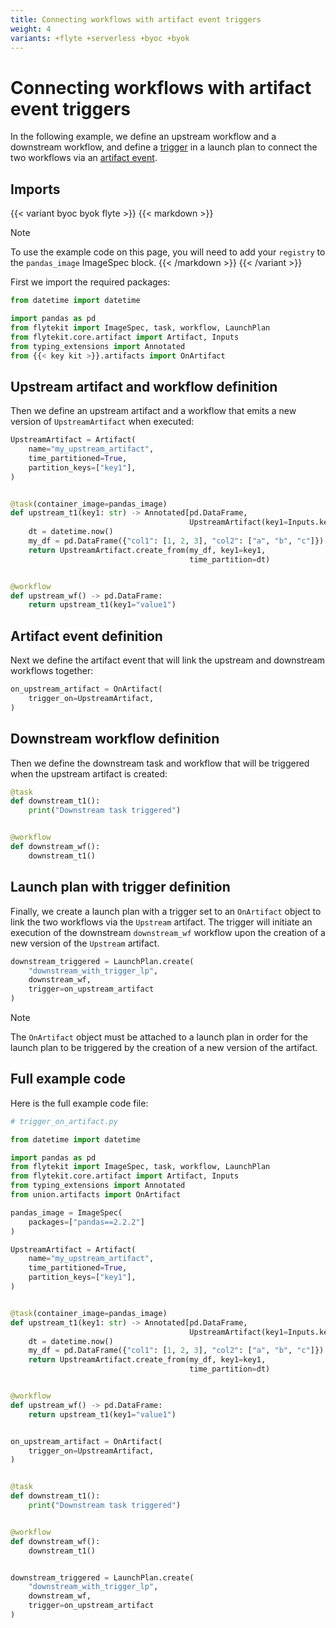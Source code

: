 ```yaml
---
title: Connecting workflows with artifact event triggers
weight: 4
variants: +flyte +serverless +byoc +byok
---
```


# Connecting workflows with artifact event triggers

In the following example, we define an upstream workflow and a downstream workflow, and define a [trigger](../launch-plans/reactive-workflows/) in a launch plan to connect the two workflows via an [artifact event](../launch-plans/reactive-workflows#artifact-events).


## Imports

{{< variant byoc byok flyte >}}
{{< markdown >}}
> [!NOTE]
> To use the example code on this page, you will need to add your `registry` to the `pandas_image` ImageSpec block.
{{< /markdown >}}
{{< /variant >}}

First we import the required packages:

```python
from datetime import datetime

import pandas as pd
from flytekit import ImageSpec, task, workflow, LaunchPlan
from flytekit.core.artifact import Artifact, Inputs
from typing_extensions import Annotated
from {{< key kit >}}.artifacts import OnArtifact
```


## Upstream artifact and workflow definition

Then we define an upstream artifact and a workflow that emits a new version of `UpstreamArtifact` when executed:

```python
UpstreamArtifact = Artifact(
    name="my_upstream_artifact",
    time_partitioned=True,
    partition_keys=["key1"],
)


@task(container_image=pandas_image)
def upstream_t1(key1: str) -> Annotated[pd.DataFrame,
                                        UpstreamArtifact(key1=Inputs.key1)]:
    dt = datetime.now()
    my_df = pd.DataFrame({"col1": [1, 2, 3], "col2": ["a", "b", "c"]})
    return UpstreamArtifact.create_from(my_df, key1=key1,
                                        time_partition=dt)


@workflow
def upstream_wf() -> pd.DataFrame:
    return upstream_t1(key1="value1")
```


## Artifact event definition

Next we define the artifact event that will link the upstream and downstream workflows together:

```python
on_upstream_artifact = OnArtifact(
    trigger_on=UpstreamArtifact,
)
```

## Downstream workflow definition

Then we define the downstream task and workflow that will be triggered when the upstream artifact is created:

```python
@task
def downstream_t1():
    print("Downstream task triggered")


@workflow
def downstream_wf():
    downstream_t1()
```

## Launch plan with trigger definition

Finally, we create a launch plan with a trigger set to an `OnArtifact` object to link the two workflows via the `Upstream` artifact. The trigger will initiate an execution of the downstream `downstream_wf` workflow upon the creation of a new version of the `Upstream` artifact.

```python
downstream_triggered = LaunchPlan.create(
    "downstream_with_trigger_lp",
    downstream_wf,
    trigger=on_upstream_artifact
)
```

> [!NOTE]
> The `OnArtifact` object must be attached to a launch plan in order for the launch plan to be triggered by the creation of a new version of the artifact.

## Full example code

Here is the full example code file:

```python
# trigger_on_artifact.py

from datetime import datetime

import pandas as pd
from flytekit import ImageSpec, task, workflow, LaunchPlan
from flytekit.core.artifact import Artifact, Inputs
from typing_extensions import Annotated
from union.artifacts import OnArtifact

pandas_image = ImageSpec(
    packages=["pandas==2.2.2"]
)

UpstreamArtifact = Artifact(
    name="my_upstream_artifact",
    time_partitioned=True,
    partition_keys=["key1"],
)


@task(container_image=pandas_image)
def upstream_t1(key1: str) -> Annotated[pd.DataFrame,
                                        UpstreamArtifact(key1=Inputs.key1)]:
    dt = datetime.now()
    my_df = pd.DataFrame({"col1": [1, 2, 3], "col2": ["a", "b", "c"]})
    return UpstreamArtifact.create_from(my_df, key1=key1,
                                        time_partition=dt)


@workflow
def upstream_wf() -> pd.DataFrame:
    return upstream_t1(key1="value1")


on_upstream_artifact = OnArtifact(
    trigger_on=UpstreamArtifact,
)


@task
def downstream_t1():
    print("Downstream task triggered")


@workflow
def downstream_wf():
    downstream_t1()


downstream_triggered = LaunchPlan.create(
    "downstream_with_trigger_lp",
    downstream_wf,
    trigger=on_upstream_artifact
)
```